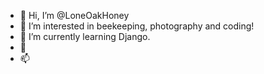 - 👋 Hi, I’m @LoneOakHoney
- 👀 I’m interested in beekeeping, photography and coding!
- 🌱 I’m currently learning Django.
- 💞
- 📫

<!---
LoneOakHoney/LoneOakHoney is a ✨ special ✨ repository because its `README.md` (this file) appears on your GitHub profile.
You can click the Preview link to take a look at your changes.
--->
